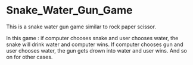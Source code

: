 # Snake_Water_Gun_Game

This is a snake water gun game similar to rock paper scissor.

In this game :
if computer chooses snake and user chooses water, the snake will drink water and computer wins.
If computer chooses gun and user chooses water, the gun gets drown into water and user wins.
And so on for other cases.
